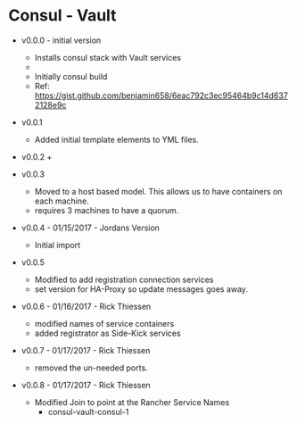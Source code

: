 # Consul - Vault
- v0.0.0 - initial version
    + Installs consul stack with Vault services
    + 
    + Initially consul build
    + Ref: https://gist.github.com/benjamin658/6eac792c3ec95464b9c14d6372128e9c
- v0.0.1 
    + Added initial template elements to YML files.

- v0.0.2
    + 

- v0.0.3
    + Moved to a host based model.  This allows us to have containers on each machine.  
    + requires 3 machines to have a quorum.

- v0.0.4 - 01/15/2017 - Jordans Version
    + Initial import

- v0.0.5
    +  Modified to add registration connection services
    +  set version for HA-Proxy so update messages goes away.

- v0.0.6 - 01/16/2017 - Rick Thiessen
    + modified names of service containers
    + added registrator as Side-Kick services

- v0.0.7 - 01/17/2017 - Rick Thiessen
    + removed the un-needed ports.

- v0.0.8 - 01/17/2017 - Rick Thiessen
    + Modified Join to point at the Rancher Service Names
        * consul-vault-consul-1
